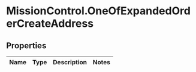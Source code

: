 # MissionControl.OneOfExpandedOrderCreateAddress

## Properties
Name | Type | Description | Notes
------------ | ------------- | ------------- | -------------
